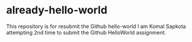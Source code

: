 # already-hello-world
This repository is for resubmit the Github hello-world
I am Komal Sapkota attempting 2nd time to submit the Github HelloWorld assignment.
